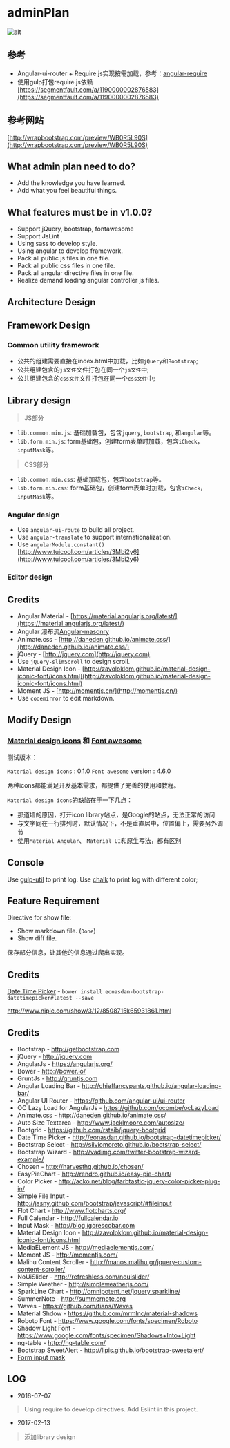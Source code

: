 # adminPlan

![alt](https://raw.githubusercontent.com/flyingSprite/adminPlan/master/app/favicon.ico)

## 参考 ##

* Angular-ui-router + Require.js实现按需加载，参考：[angular-require](https://github.com/Treri/angular-require)
* 使用gulp打包require.js依赖[https://segmentfault.com/a/1190000002876583](https://segmentfault.com/a/1190000002876583)

## 参考网站 ##
[http://wrapbootstrap.com/preview/WB0R5L90S](http://wrapbootstrap.com/preview/WB0R5L90S)

## What admin plan need to do? ##

* Add the knowledge you have learned.
* Add what you feel beautiful things.


## What features must be in v1.0.0? ##

* Support jQuery, bootstrap, fontawesome
* Support JsLint
* Using sass to develop style.
* Using angular to develop framework.
* Pack all public js files in one file.
* Pack all public css files in one file.
* Pack all angular directive files in one file.
* Realize demand loading angular controller js files.

## Architecture Design ##

## Framework Design ##

### Common utility framework ###

* 公共的组建需要直接在index.html中加载，比如`jQuery`和`Bootstrap`;
* 公共组建包含的`js文件`文件打包在同一个`js文件`中;
* 公共组建包含的`css文件`文件打包在同一个`css文件`中;

## Library design

> JS部分
* `lib.common.min.js`: 基础加载包，包含`jquery`, `bootstrap`, 和`angular`等。
* `lib.form.min.js`: form基础包，创建form表单时加载，包含`iCheck`， `inputMask`等。

> CSS部分
* `lib.common.min.css`: 基础加载包，包含`bootstrap`等。
* `lib.form.min.css`: form基础包，创建form表单时加载，包含`iCheck`， `inputMask`等。

### Angular design ###

* Use `angular-ui-route` to build all project.
* Use `angular-translate` to support internationalization.
* Use `angularModule.constant()` [http://www.tuicool.com/articles/3Mbi2y6](http://www.tuicool.com/articles/3Mbi2y6)

### Editor design ###

## Credits ##

* Angular Material - [https://material.angularjs.org/latest/](https://material.angularjs.org/latest/)
* Angular 瀑布流[Angular-masonry](https://github.com/passy/angular-masonry)
* Animate.css - [http://daneden.github.io/animate.css/](http://daneden.github.io/animate.css/)
* jQuery - [http://jquery.com](http://jquery.com)
* Use `jQuery-slimScroll` to design scroll.
* Material Design Icon - [http://zavoloklom.github.io/material-design-iconic-font/icons.html](http://zavoloklom.github.io/material-design-iconic-font/icons.html)
* Moment JS - [http://momentjs.cn/](http://momentjs.cn/)
* Use `codemirror` to edit markdown.



## Modify Design ##

### [Material design icons](https://materialdesignicons.com/) 和 [Font awesome](http://fontawesome.io/) ###

测试版本：

`Material design icons` : 0.1.0
`Font awesome` version : 4.6.0

两种icons都能满足开发基本需求，都提供了完善的使用和教程。

`Material design icons`的缺陷在于一下几点：
* 那道墙的原因，打开icon library站点，是Google的站点，无法正常的访问
* 与文字同在一行排列时，默认情况下，不是垂直居中，位置偏上，需要另外调节
* 使用`Material Angular`、 `Material UI`和原生写法，都有区别


## Console ##
Use [gulp-util](https://www.npmjs.com/package/gulp-util) to print log.
Use [chalk](https://github.com/chalk/chalk) to print log with different color;


## Feature Requirement ##

Directive for show file:
* Show markdown file. (`Done`)
* Show diff file.

保存部分信息，让其他的信息通过爬出实现。


## Credits ##
[Date Time Picker](http://eonasdan.github.io/bootstrap-datetimepicker/) - `bower install eonasdan-bootstrap-datetimepicker#latest --save`

http://www.nipic.com/show/3/12/8508715k65931861.html

## Credits

* Bootstrap - http://getbootstrap.com
* jQuery - http://jquery.com
* AngularJs - https://angularjs.org/
* Bower - http://bower.io/
* GruntJs - http://gruntjs.com
* Angular Loading Bar - http://chieffancypants.github.io/angular-loading-bar/
* Angular UI Router - https://github.com/angular-ui/ui-router
* OC Lazy Load for AngularJs - https://github.com/ocombe/ocLazyLoad
* Animate.css - http://daneden.github.io/animate.css/
* Auto Size Textarea - http://www.jacklmoore.com/autosize/
* Bootgrid - https://github.com/rstaib/jquery-bootgrid
* Date Time Picker - http://eonasdan.github.io/bootstrap-datetimepicker/
* Bootstrap Select - http://silviomoreto.github.io/bootstrap-select/
* Bootstrap Wizard - http://vadimg.com/twitter-bootstrap-wizard-example/
* Chosen - http://harvesthq.github.io/chosen/
* EasyPieChart - http://rendro.github.io/easy-pie-chart/
* Color Picker - http://acko.net/blog/farbtastic-jquery-color-picker-plug-in/
* Simple File Input - http://jasny.github.com/bootstrap/javascript/#fileinput
* Flot Chart - http://www.flotcharts.org/
* Full Calendar - http://fullcalendar.io
* Input Mask - http://blog.igorescobar.com
* Material Design Icon - http://zavoloklom.github.io/material-design-iconic-font/icons.html
* MediaELement JS - http://mediaelementjs.com/
* Moment JS - http://momentjs.com/
* Malihu Content Scroller - http://manos.malihu.gr/jquery-custom-content-scroller/
* NoUiSlider - http://refreshless.com/nouislider/
* Simple Weather - http://simpleweatherjs.com/
* SparkLine Chart - http://omnipotent.net/jquery.sparkline/
* SummerNote - http://summernote.org
* Waves - https://github.com/fians/Waves
* Material Shdow - https://github.com/mrmlnc/material-shadows
* Roboto Font - https://www.google.com/fonts/specimen/Roboto
* Shadow Light Font - https://www.google.com/fonts/specimen/Shadows+Into+Light
* ng-table - http://ng-table.com/
* Bootstrap SweetAlert - http://lipis.github.io/bootstrap-sweetalert/
* [Form input mask](https://github.com/RobinHerbots/Inputmask)


## LOG ##

* 2016-07-07
> Using require to develop directives.
> Add Eslint in this project.

* 2017-02-13
> 添加library design
